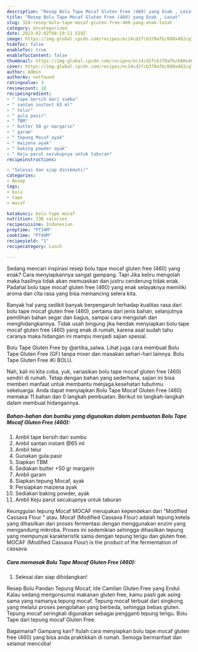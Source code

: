 ```yaml
---
description: "Resep Bolu Tape Mocaf Gluten Free (460) yang Enak , Lezat"
title: "Resep Bolu Tape Mocaf Gluten Free (460) yang Enak , Lezat"
slug: 324-resep-bolu-tape-mocaf-gluten-free-460-yang-enak-lezat
category: Uncategorized
date: 2023-02-02T08:19:11.519Z
image: https://img-global.cpcdn.com/recipes/ec14cd2fcb370afb/680x482cq70/bolu-tape-mocaf-gluten-free-460-foto-resep-utama.jpg
hideToc: false
enableToc: true
enableTocContent: false
thumbnail: https://img-global.cpcdn.com/recipes/ec14cd2fcb370afb/680x482cq70/bolu-tape-mocaf-gluten-free-460-foto-resep-utama.jpg
cover: https://img-global.cpcdn.com/recipes/ec14cd2fcb370afb/680x482cq70/bolu-tape-mocaf-gluten-free-460-foto-resep-utama.jpg
author: Admin
authorAv: notfound
ratingvalue: 3
reviewcount: 18
recipeingredient:
- " tape bersih dari sumbu"
- " santan instant 65 ml"
- " telur"
- " gula pasir"
- " TBM"
- " butter 50 gr margarin"
- " garam"
- " tepung Mocaf ayak"
- " maizena ayak"
- " baking powder ayak"
- " Keju parut secukupnya untuk taburan"
recipeinstructions:

- "Selesai dan siap dinikmati!"
categories:
- Resep
tags:
- bolu
- tape
- mocaf

katakunci: bolu tape mocaf 
nutrition: 238 calories
recipecuisine: Indonesian
preptime: "PT34M"
cooktime: "PT49M"
recipeyield: "1"
recipecategory: Lunch

---
```



Sedang mencari inspirasi resep bolu tape mocaf gluten free (460) yang enak? Cara menyiapkannya sangat gampang. Tapi Jika keliru mengolah maka hasilnya tidak akan memuaskan dan justru cenderung tidak enak. Padahal bolu tape mocaf gluten free (460) yang enak selayaknya memiliki aroma dan cita rasa yang bisa memancing selera kita.


Banyak hal yang sedikit banyak berpengaruh terhadap kualitas rasa dari bolu tape mocaf gluten free (460), pertama dari jenis bahan, selanjutnya pemilihan bahan segar dan bagus, sampai cara mengolah dan menghidangkannya. Tidak usah bingung jika hendak menyiapkan bolu tape mocaf gluten free (460) yang enak di rumah, karena asal sudah tahu caranya maka hidangan ini mampu menjadi sajian spesial.

Bolu Tape Gluten Free by @artika_salwa. Lihat juga cara membuat Bolu Tape Gluten Free (GF) tanpa mixer dan masakan sehari-hari lainnya. Bolu Tape Gluten Free iKi BOLU.


Nah, kali ini kita coba, yuk, variasikan bolu tape mocaf gluten free (460) sendiri di rumah. Tetap dengan bahan yang sederhana, sajian ini bisa memberi manfaat untuk membantu menjaga kesehatan tubuhmu sekeluarga. Anda dapat menyiapkan Bolu Tape Mocaf Gluten Free (460) memakai 11 bahan dan 0 langkah pembuatan. Berikut ini langkah-langkah dalam membuat hidangannya.

<!--inarticleads1-->

##### Bahan-bahan dan bumbu yang digunakan dalam pembuatan Bolu Tape Mocaf Gluten Free (460):

1. Ambil  tape bersih dari sumbu
1. Ambil  santan instant @65 ml
1. Ambil  telur
1. Gunakan  gula pasir
1. Siapkan  TBM
1. Sediakan  butter +50 gr margarin
1. Ambil  garam
1. Siapkan  tepung Mocaf, ayak
1. Persiapkan  maizena ayak
1. Sediakan  baking powder, ayak
1. Ambil  Keju parut secukupnya untuk taburan


Keunggulan tepung Mocaf MOCAF merupakan kependekan dari &#34;Modified Cassava Flour &#34; atau. Mocaf (Modified Cassava Flour) adalah tepung ketela yang dihasilkan dari proses fermentasi dengan menggunakan enzim yang mengandung mikroba. Proses ini sedemikian sehingga dihasilkan tepung yang mempunyai karakteristik sama dengan tepung terigu dan gluten free. MOCAF (Modified Cassava Flour) is the product of the fermentation of cassava. 

<!--inarticleads2-->

##### Cara memasak Bolu Tape Mocaf Gluten Free (460):


1. Selesai dan siap dihidangkan!

Resep Bolu Pandan Tepung Mocaf, Ide Camilan Gluten Free yang Endul. Kalau sedang mengonsumsi makanan gluten free, kamu pasti gak asing sama yang namanya tepung mocaf. Tepung mocaf terbuat dari singkong yang melalui proses pengolahan yang berbeda, sehingga bebas gluten. Tepung mocaf seringkali digunakan sebagai pengganti tepung terigu. Bolu Tape dari tepung mocaf Gluten Free. 

Bagaimana? Gampang kan? Itulah cara menyiapkan bolu tape mocaf gluten free (460) yang bisa anda praktikkan di rumah. Semoga bermanfaat dan selamat mencoba!
